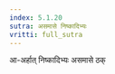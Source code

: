 ```yaml
---
index: 5.1.20
sutra: असमासे निष्कादिभ्यः
vritti: full_sutra
---
```


आ-अर्हात् निष्कादिभ्यः असमासे ठक्